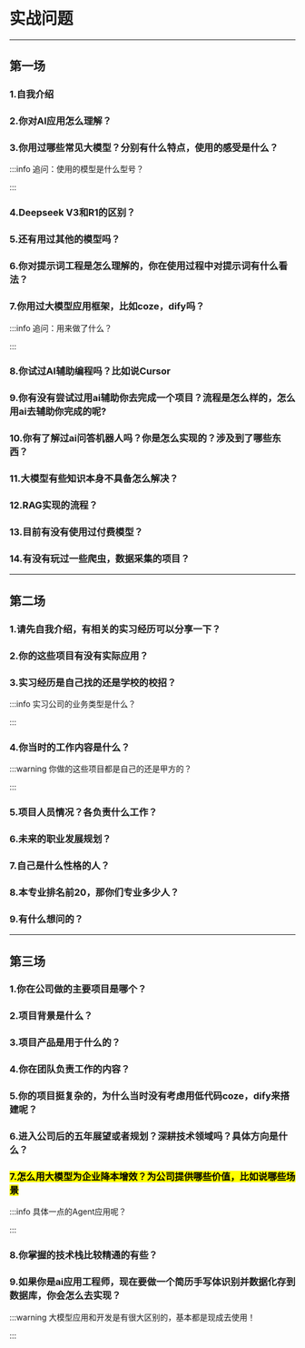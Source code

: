 # 实战问题

---

## 第一场


### 1.自我介绍

### 2.你对AI应用怎么理解？

### 3.你用过哪些常见大模型？分别有什么特点，使用的感受是什么？

:::info 追问：使用的模型是什么型号？

:::

### 4.Deepseek V3和R1的区别？

### 5.还有用过其他的模型吗？

### 6.你对提示词工程是怎么理解的，你在使用过程中对提示词有什么看法？

### 7.你用过大模型应用框架，比如coze，dify吗？

:::info 追问：用来做了什么？

:::

### 8.你试过AI辅助编程吗？比如说Cursor

### 9.你有没有尝试过用ai辅助你去完成一个项目？流程是怎么样的，怎么用ai去辅助你完成的呢?

### 10.你有了解过ai问答机器人吗？你是怎么实现的？涉及到了哪些东西？

### 11.大模型有些知识本身不具备怎么解决？

### 12.RAG实现的流程？

### 13.目前有没有使用过付费模型？

### 14.有没有玩过一些爬虫，数据采集的项目？

---

## 第二场

### 1.请先自我介绍，有相关的实习经历可以分享一下？

### 2.你的这些项目有没有实际应用？

### 3.实习经历是自己找的还是学校的校招？

:::info 实习公司的业务类型是什么？

:::

### 4.你当时的工作内容是什么？

:::warning 你做的这些项目都是自己的还是甲方的？

:::

### 5.项目人员情况？各负责什么工作？

### 6.未来的职业发展规划？

### 7.自己是什么性格的人？

### 8.本专业排名前20，那你们专业多少人？

### 9.有什么想问的？

---

## 第三场

### 1.你在公司做的主要项目是哪个？

### 2.项目背景是什么？

### 3.项目产品是用于什么的？

### 4.你在团队负责工作的内容？

### 5.你的项目挺复杂的，为什么当时没有考虑用低代码coze，dify来搭建呢？

### 6.进入公司后的五年展望或者规划？深耕技术领域吗？具体方向是什么？

### <mark>7.怎么用大模型为企业降本增效？为公司提供哪些价值，比如说哪些场景</mark>

:::info 具体一点的Agent应用呢？

:::

### 8.你掌握的技术栈比较精通的有些？

### 9.如果你是ai应用工程师，现在要做一个简历手写体识别并数据化存到数据库，你会怎么去实现？

:::warning 大模型应用和开发是有很大区别的，基本都是现成去使用！

:::
